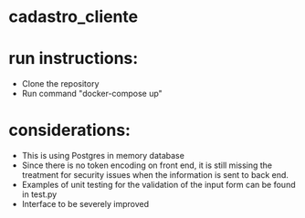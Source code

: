 # cadastro_cliente
# run instructions:
- Clone the repository
- Run command "docker-compose up"

# considerations:
- This is using Postgres in memory database
- Since there is no token encoding on front end, it is still missing the treatment for security issues when the information is sent to back end.
- Examples of unit testing for the validation of the input form can be found in test.py
- Interface to be severely improved
